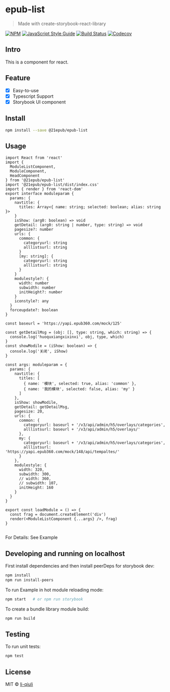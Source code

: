 # epub-list

> Made with create-storybook-react-library

[![NPM](https://img.shields.io/npm/v/epub-list.svg)](https://www.npmjs.com/package/epub-list) [![JavaScript Style Guide](https://img.shields.io/badge/code_style-standard-brightgreen.svg)](https://standardjs.com) [![Build Status](https://img.shields.io/travis/com/li-qiuli/epub-list)](https://travis-ci.com/github/li-qiuli/epub-list) [![Codecov](https://img.shields.io/codecov/c/github/li-qiuli/epub-list)](https://codecov.io/gh/li-qiuli/epub-list)

## Intro

This is a component for react.

## Feature

- [x] Easy-to-use
- [x] Typescript Support
- [x] Storybook UI component

## Install

```bash
npm install --save @21epub/epub-list
```

## Usage

```tsx
import React from 'react'
import {
  ModuleListComponent,
  ModuleComponent,
  HeadComponent
} from '@21epub/epub-list'
import '@21epub/epub-list/dist/index.css'
import { render } from 'react-dom'
export interface moduleparam {
  params: {
    navtitle: {
      titles: Array<{ name: string; selected: boolean; alias: string }>
    }
    isShow: (arg0: boolean) => void
    getDetail: (arg0: string | number, type: string) => void
    pagesize?: number
    urls: {
      common: {
        categoryurl: string
        alllistsurl: string
      }
      [my: string]: {
        categoryurl: string
        alllistsurl: string
      }
    }
    modulestyle?: {
      width: number
      subwidth: number
      initHeight?: number
    }
    iconstyle?: any
  }
  forceupdate?: boolean
}

const baseurl = 'https://yapi.epub360.com/mock/125'

const getDetailMsg = (obj: [], type: string, which: string) => {
  console.log('huoquxiangxixinxi', obj, type, which)
}
const showModile = (iShow: boolean) => {
  console.log('关闭', iShow)
}

const args: moduleparam = {
  params: {
    navtitle: {
      titles: [
        { name: '模块', selected: true, alias: 'common' },
        { name: '我的模块', selected: false, alias: 'my' }
      ]
    },
    isShow: showModile,
    getDetail: getDetailMsg,
    pagesize: 20,
    urls: {
      common: {
        categoryurl: baseurl + '/v3/api/admin/h5/overlays/categories',
        alllistsurl: baseurl + '/v3/api/admin/h5/overlays/'
      },
      my: {
        categoryurl: baseurl + '/v3/api/admin/h5/overlays/categories',
        alllistsurl: 'https://yapi.epub360.com/mock/148/api/tempaltes/'
      }
    },
    modulestyle: {
      width: 320,
      subwidth: 300,
      // width: 360,
      // subwidth: 107,
      initHeight: 160
    }
  }
}

export const loadModule = () => {
  const frag = document.createElement('div')
  render(<ModuleListComponent {...args} />, frag)
}
```

```tsx

```

For Details: See Example

## Developing and running on localhost

First install dependencies and then install peerDeps for storybook dev:

```sh
npm install
npm run install-peers
```

To run Example in hot module reloading mode:

```sh
npm start   # or npm run storybook
```

To create a bundle library module build:

```sh
npm run build
```

## Testing

To run unit tests:

```sh
npm test
```

## License

MIT © [li-qiuli](https://github.com/li-qiuli)
